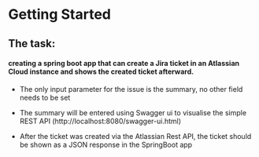 # Getting Started

## The task:



#### creating a spring boot app that can create a Jira ticket in an Atlassian Cloud instance and shows the created ticket afterward.


* The only input parameter for the issue is the summary, no other field needs to be set



* The summary will be entered using Swagger ui to visualise the simple REST API (http://localhost:8080/swagger-ui.html)


* After the ticket was created via the Atlassian Rest API, the ticket should be shown as a JSON response in the SpringBoot app



